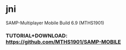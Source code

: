 # jni
SAMP-Multiplayer Mobile Build 6.9 (MTHS1901)
### TUTORIAL+DOWNLOAD: https://github.com/MTHS1901/SAMP-MOBILE
